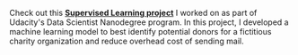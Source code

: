 Check out this __[Supervised Learning project](https://github.com/avelicha/Supervised_Learning_DSND_CharityML/blob/master/finding_donors_charityml.ipynb)__ I worked on as part of Udacity's Data Scientist Nanodegree program. In this project, I developed a machine learning model to best identify potential donors for a fictitious charity organization and reduce overhead cost of sending mail.
